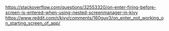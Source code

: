 https://stackoverflow.com/questions/32553320/on-enter-firing-before-screen-is-entered-when-using-nested-screenmanager-in-kivy
https://www.reddit.com/r/kivy/comments/160guv3/on_enter_not_working_on_starting_screen_of_app/